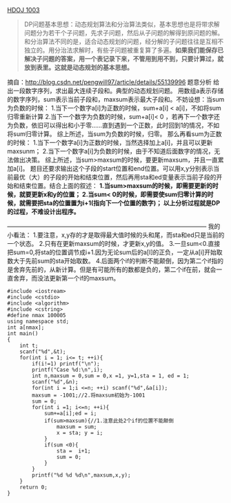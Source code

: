 [HDOJ 1003](http://acm.hdu.edu.cn/showproblem.php?pid=1003)
>DP问题基本思想：动态规划算法和分治算法类似，基本思想也是将带求解问题分为若干个子问题，先求子问题，然后从子问题的解得到原问题的解。和分治算法不同的是，适合动态规划的问题，经分解的子问题往往是互相不独立的。用分治法求解时，有些子问题被重复算了多遍。**如果我们能保存已解决子问题的答案，用一个表记录下来，不管用到用不到，只要计算过，就放到表里。这就是动态规划的基本思想。**

摘自：http://blog.csdn.net/pengwill97/article/details/55139996
题意分析
给出一段数字序列，求出最大连续子段和。典型的动态规划问题。
用数组a表示存储的数字序列，sum表示当前子段和，maxsum表示最大子段和。不妨设想：当sum为负数的时候： 
1.当下一个数字a[i]为正数的时候，sum+a[i] < a[i]，不如将sum归零重新计算 
2.当下一个数字为负数的时候，sum+a[i]< 0 ，若再下一个数字还为负数，依旧可以得出和小于零……直到遇到一个正数，此时回到1的情况，不如将sum归零计算。 
综上所述，当sum为负数的时候，归零。
那么再看sum为正数的时候： 
1.当下一个数字a[i]为正数的时候，当然选择加上a[i]，并且可以更新maxsunm； 
2.当下一个数字a[i]为负数的时候，由于不知道后面数字的情况，无法做出决策。 
综上所述，当sum>maxsum的时候，要更新maxsum，并且一直累加a[i]。
题目还要求输出这个子段的start位置和end位置。可以用x,y分别表示当前最优（大）的子段的开始和结束位置，然后再用sta和ed变量表示当前子段的开始和结束位置。结合上面的叙述： 
**1.当sum>maxsum的时候，即需要更新的时候，就要更新x和y的位置； 
2.当sum< 0的时候，即需要使sum归零计算的时候，就需要把sta的位置置为i+1(指向下一个位置的数字)；
以上分析过程就是DP的过程，不难设计出程序。**

—————————————————————————————————
我的小看法：
1.要注意，x,y存的才是取得最大值时候的头和尾，而sta和ed只是当前的一个状态。
2.只有在更新maxsum的时候，才更新x,y的值。
3.一旦sum<0.直接把sum=0,将sta的位置调节成i+1.因为无论sum后的a[I]的正负，一定从a[i]开始取数大于先前sum的sta开始取数。
4.后面两个if的判断不能颠倒，因为第二个if指的是舍弃先前的，从新计算。但是有可能所有的数都是负的，第二个if在前，就会一直舍弃，而没法更新第一个if的maxsum。
```
#include <iostream>
#include <cstdio>
#include <algorithm>
#include <cstring>
#define nmax 100005
using namespace std;
int a[nmax];
int main()
{
    int t;
    scanf("%d",&t);
    for(int i = 1; i<= t; ++i){
        if(i!=1) printf("\n");
        printf("Case %d:\n",i);
        int n,maxsum = 0,sum = 0,x =1, y=1,sta = 1, ed = 1;
        scanf("%d",&n);
        for(int i = 1;i <=n; ++i) scanf("%d",&a[i]);
        maxsum = -1001;//2.将maxsum初始为-1001
        sum = 0;
        for(int i =1; i<=n; ++i){
            sum+=a[i];ed = i;
            if(sum>maxsum){//1.注意此处2个if的位置不能颠倒
                maxsum = sum;
                x = sta; y = i;
            }
            if(sum <0){
                sta =  i+1;
                sum = 0;
            }
        }
        printf("%d %d %d\n",maxsum,x,y);
    }
    return 0;
}
```
